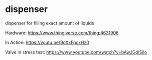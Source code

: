 # dispenser
dispenser for filling exact amount of liquids

Hardware:
https://www.thingiverse.com/thing:4631906

In Action:
https://youtu.be/9oXxFpcxHz0

Valve in stress test:
https://www.youtube.com/watch?v=bAwJGdlSiIo
